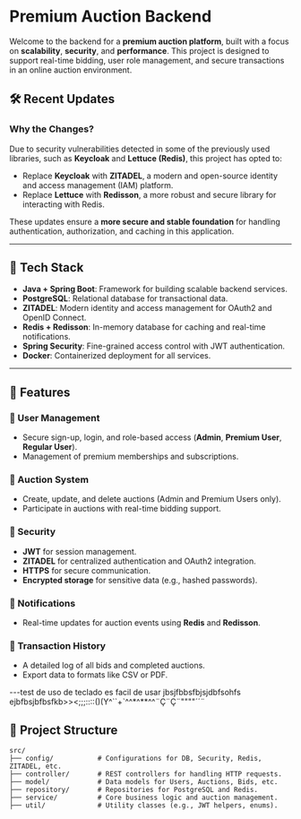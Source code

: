 # Premium Auction Backend

Welcome to the backend for a **premium auction platform**, built with a focus on **scalability**, **security**, and **performance**. This project is designed to support real-time bidding, user role management, and secure transactions in an online auction environment.

## 🛠️ Recent Updates
### Why the Changes?
Due to security vulnerabilities detected in some of the previously used libraries, such as **Keycloak** and **Lettuce (Redis)**, this project has opted to:
- Replace **Keycloak** with **ZITADEL**, a modern and open-source identity and access management (IAM) platform.
- Replace **Lettuce** with **Redisson**, a more robust and secure library for interacting with Redis.

These updates ensure a **more secure and stable foundation** for handling authentication, authorization, and caching in this application.

---

## 🚀 Tech Stack

- **Java + Spring Boot**: Framework for building scalable backend services.
- **PostgreSQL**: Relational database for transactional data.
- **ZITADEL**: Modern identity and access management for OAuth2 and OpenID Connect.
- **Redis + Redisson**: In-memory database for caching and real-time notifications.
- **Spring Security**: Fine-grained access control with JWT authentication.
- **Docker**: Containerized deployment for all services.

---

## 🌟 Features

### 🔑 User Management
- Secure sign-up, login, and role-based access (**Admin**, **Premium User**, **Regular User**).
- Management of premium memberships and subscriptions.

### 🛒 Auction System
- Create, update, and delete auctions (Admin and Premium Users only).
- Participate in auctions with real-time bidding support.

### 🔐 Security
- **JWT** for session management.
- **ZITADEL** for centralized authentication and OAuth2 integration.
- **HTTPS** for secure communication.
- **Encrypted storage** for sensitive data (e.g., hashed passwords).

### 📢 Notifications
- Real-time updates for auction events using **Redis** and **Redisson**.

### 📜 Transaction History
- A detailed log of all bids and completed auctions.
- Export data to formats like CSV or PDF.

---test de uso de teclado es facil de usar jbsjfbbsfbjsjdbfsohfs ejbfbsjbfbsfkb>><;;;::::()(Y^``+`^^*^**^^¨Ç¨Ç¨""""´´¨

## 📂 Project Structure

```plaintext
src/
├── config/           # Configurations for DB, Security, Redis, ZITADEL, etc.
├── controller/       # REST controllers for handling HTTP requests.
├── model/            # Data models for Users, Auctions, Bids, etc.
├── repository/       # Repositories for PostgreSQL and Redis.
├── service/          # Core business logic and auction management.
├── util/             # Utility classes (e.g., JWT helpers, enums).
